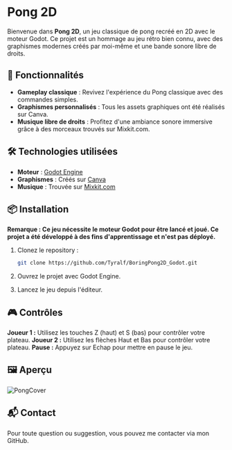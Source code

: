 # Pong 2D

Bienvenue dans **Pong 2D**, un jeu classique de pong recréé en 2D avec le moteur Godot. Ce projet est un hommage au jeu rétro bien connu, avec des graphismes modernes créés par moi-même et une bande sonore libre de droits.

## 🚀 Fonctionnalités

- **Gameplay classique** : Revivez l'expérience du Pong classique avec des commandes simples.
- **Graphismes personnalisés** : Tous les assets graphiques ont été réalisés sur Canva.
- **Musique libre de droits** : Profitez d'une ambiance sonore immersive grâce à des morceaux trouvés sur Mixkit.com.

## 🛠️ Technologies utilisées

- **Moteur** : [Godot Engine](https://godotengine.org/)
- **Graphismes** : Créés sur [Canva](https://www.canva.com/)
- **Musique** : Trouvée sur [Mixkit.com](https://mixkit.com/)

## 📦 Installation

**Remarque : Ce jeu nécessite le moteur Godot pour être lancé et joué. Ce projet a été développé à des fins d'apprentissage et n'est pas déployé.**

1. Clonez le repository :

   ```bash
   git clone https://github.com/Tyralf/BoringPong2D_Godot.git
   
2. Ouvrez le projet avec Godot Engine.
3. Lancez le jeu depuis l'éditeur.

## 🎮 Contrôles

**Joueur 1 :** Utilisez les touches Z (haut) et S (bas) pour contrôler votre plateau.
**Joueur 2 :** Utilisez les flèches Haut et Bas pour contrôler votre plateau.
**Pause :** Appuyez sur Echap pour mettre en pause le jeu.

## 🖼️ Aperçu
![PongCover](https://github.com/user-attachments/assets/aac71aab-fedc-410b-95a9-8db02caffe86)


## 📬 Contact
Pour toute question ou suggestion, vous pouvez me contacter via mon GitHub.
